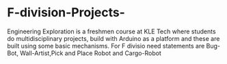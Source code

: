# F-division-Projects-
Engineering Exploration is a freshmen course at KLE Tech where students do multidisciplinary projects, build with Arduino as a platform and these are built using some basic mechanisms. For F divisio need statements are Bug-Bot, Wall-Artist,Pick and Place Robot and Cargo-Robot
